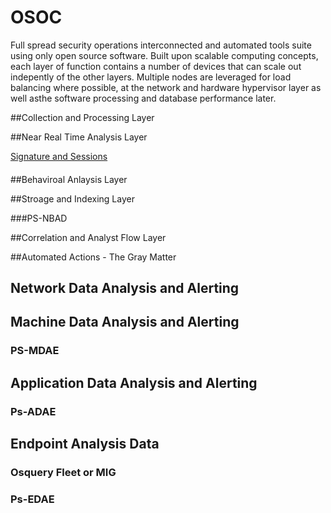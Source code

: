 # OSOC
Full spread security operations interconnected and automated tools suite using only open source software.  Built upon scalable computing concepts, each layer of function contains a number of devices that can scale out indepently of the other layers.  Multiple nodes are leveraged for load balancing where possible, at the network and hardware hypervisor layer as well asthe software processing and database performance later.

##Collection and Processing Layer

##Near Real Time Analysis Layer

[Signature and Sessions]()
####

##Behaviroal Anlaysis Layer

##Stroage and Indexing Layer


###PS-NBAD

##Correlation and Analyst Flow Layer

##Automated Actions - The Gray Matter

## Network Data Analysis and Alerting



## Machine Data Analysis and Alerting

### PS-MDAE

## Application Data Analysis and Alerting

### Ps-ADAE

## Endpoint Analysis Data

### Osquery Fleet or MIG

### Ps-EDAE
